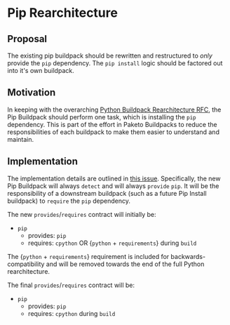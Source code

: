 # Pip Rearchitecture

## Proposal

The existing pip buildpack should be rewritten and restructured to *only*
provide the `pip` dependency. The `pip install` logic should be factored out
into it's own buildpack.

## Motivation

In keeping with the overarching [Python Buildpack Rearchitecture
RFC](https://github.com/paketo-community/python/blob/main/rfcs/0001-restructure.md),
the Pip Buildpack should perform one task, which is installing the `pip`
dependency. This is part of the effort in Paketo Buildpacks to reduce the
responsibilities of each buildpack to make them easier to understand
and maintain.

## Implementation

The implementation details are outlined in [this
issue](https://github.com/paketo-community/pip/issues/82). Specifically, the
new Pip Buildpack will always `detect` and  will always `provide` `pip`. It
will be the responsibility of a downstream buildpack (such as a future Pip
Install buildpack) to `require` the `pip` dependency.

The new `provides`/`requires` contract will initially be:

* `pip`
  * provides: `pip`
  * requires: `cpython` OR {`python` + `requirements`} during `build`

The {`python` + `requirements`} requirement is included for
backwards-compatibility and will be removed towards the end of the full Python
rearchitecture.


The final `provides`/`requires` contract will be:

* `pip`
  * provides: `pip`
  * requires: `cpython` during `build`
